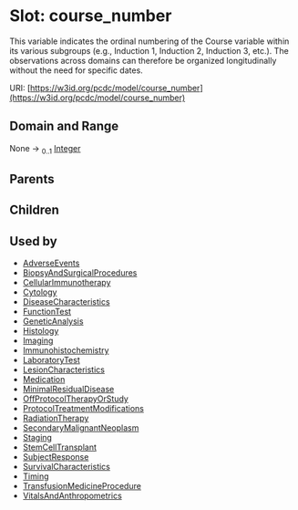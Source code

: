 
# Slot: course_number


This variable indicates the ordinal numbering of the Course variable within its various subgroups (e.g., Induction 1, Induction 2, Induction 3, etc.). The observations across domains can therefore be organized longitudinally without the need for specific dates.

URI: [https://w3id.org/pcdc/model/course_number](https://w3id.org/pcdc/model/course_number)


## Domain and Range

None &#8594;  <sub>0..1</sub> [Integer](types/Integer.md)

## Parents


## Children


## Used by

 * [AdverseEvents](AdverseEvents.md)
 * [BiopsyAndSurgicalProcedures](BiopsyAndSurgicalProcedures.md)
 * [CellularImmunotherapy](CellularImmunotherapy.md)
 * [Cytology](Cytology.md)
 * [DiseaseCharacteristics](DiseaseCharacteristics.md)
 * [FunctionTest](FunctionTest.md)
 * [GeneticAnalysis](GeneticAnalysis.md)
 * [Histology](Histology.md)
 * [Imaging](Imaging.md)
 * [Immunohistochemistry](Immunohistochemistry.md)
 * [LaboratoryTest](LaboratoryTest.md)
 * [LesionCharacteristics](LesionCharacteristics.md)
 * [Medication](Medication.md)
 * [MinimalResidualDisease](MinimalResidualDisease.md)
 * [OffProtocolTherapyOrStudy](OffProtocolTherapyOrStudy.md)
 * [ProtocolTreatmentModifications](ProtocolTreatmentModifications.md)
 * [RadiationTherapy](RadiationTherapy.md)
 * [SecondaryMalignantNeoplasm](SecondaryMalignantNeoplasm.md)
 * [Staging](Staging.md)
 * [StemCellTransplant](StemCellTransplant.md)
 * [SubjectResponse](SubjectResponse.md)
 * [SurvivalCharacteristics](SurvivalCharacteristics.md)
 * [Timing](Timing.md)
 * [TransfusionMedicineProcedure](TransfusionMedicineProcedure.md)
 * [VitalsAndAnthropometrics](VitalsAndAnthropometrics.md)
